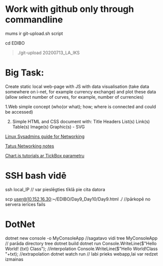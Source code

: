 # Work with github only through commandline
mums ir git-upload.sh script

cd EDIBO
>./git-upload 20200713_LA_IKS



# Big Task:

Create static local web-page with JS with data visualisation (take data somewhere on i-net, for example currency exchange) and plot these data (allow select number of curves, for example, number of currencies)

1.Web simple concept (who(or what); how; where is connected and could be accessed)

2. Simple HTML and CSS document with:
Title
Headers
List(s)
Link(s)
Table(s)
Image(s)
Graphic(s) - SVG

[Linux Sysadmins guide for Networking](https://www.tecmint.com/linux-networking-commands/)

[Tatus Networking notes](https://github.com/tatusmatrix/EDIBO/tree/master/Day9_Day10)

[Chart.js tutorials ar TickBox parametru](http://jsdatav.is/chap02.html)

# SSH bash vidē

ssh local_IP // var pieslēgties tīklā pie cita datora  

scp user@10.152.16.30:~/EDIBO/Day9_Day10/Day9.html ./ //pārkopē no servera ierīces fails

# DotNet

dotnet new console -o MyConsoleApp //sagatavo vidi
tree MyConsoleApp // parāda directory tree
dotnet build
dotnet run
Console.WriteLine($"Hello World! {txt} Class"); //interpolation
Console.WriteLine($"Hello World!Class "+txt); //extrapolation
dotnet watch run // labi prieks webapp,lai var redzet izmainas


